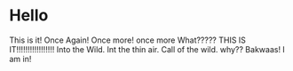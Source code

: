 # Hello
This is it!
Once Again!
Once more!
once more
What?????
THIS IS IT!!!!!!!!!!!!!!!!!
Into the Wild.
Int the thin air.
Call of the wild. 
why??
Bakwaas!
I am in!
